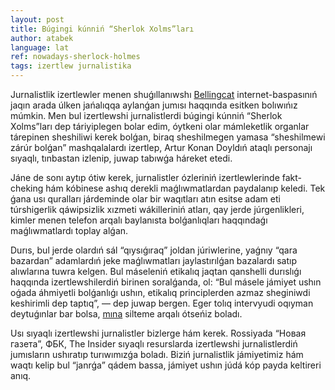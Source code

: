 ```yaml
---
layout: post
title: Búgingi kúnniń “Sherlok Xolms”ları
author: atabek
language: lat
ref: nowadays-sherlock-holmes
tags: izertlew jurnalistika
---
```


Jurnalistlik izertlewler menen shuǵıllanıwshı [Bellingcat](https://www.bellingcat.com/) internet-baspasınıń jaqın arada úlken jańalıqqa aylanǵan jumısı haqqında esitken bolıwıńız múmkin. Men bul izertlewshi jurnalistlerdi búgingi kúnniń “Sherlok Xolms”ları dep táriyiplegen bolar edim, óytkeni olar mámleketlik organlar tárepinen sheshiliwi kerek bolǵan, biraq sheshilmegen yamasa “sheshilmewi zárúr bolǵan” mashqalalardı izertlep, Artur Konan Doyldıń ataqlı personajı sıyaqlı, tınbastan izlenip, juwap tabıwǵa háreket etedi.

Jáne de sonı aytıp ótiw kerek, jurnalistler ózleriniń izertlewlerinde fakt-cheking hám kóbinese ashıq derekli maǵlıwmatlardan paydalanıp keledi. Tek ǵana usı quralları járdeminde olar bir waqıtları atın esitse adam eti túrshigerlik qáwipsizlik xızmeti wákilleriniń atları, qay jerde júrgenlikleri, kimler menen telefon arqalı baylanısta bolǵanlıqları haqqındaǵı maǵlıwmatlardı toplay alǵan.

Durıs, bul jerde olardıń sál “qıysıǵıraq” joldan júriwlerine, yaǵnıy “qara bazardan” adamlardıń jeke maǵlıwmatları jaylastırılǵan bazalardı satıp alıwlarına tuwra kelgen. Bul máseleniń etikalıq jaqtan qanshelli durıslıǵı haqqında izertlewshilerdiń birinen soralǵanda, ol: “Bul másele jámiyet ushın oǵada áhmiyetli bolǵanlıǵı ushın, etikalıq principlerden azmaz sheginiwdi keshirimli dep taptıq”, — dep juwap bergen. Eger tolıq intervyudi oqıyman deytuǵınlar bar bolsa, [mına](https://meduza.io/feature/2020/12/16/ne-tak-to-prosto-otravit-cheloveka-novichkom) silteme arqalı ótseńiz boladı.

Usı sıyaqlı izertlewshi jurnalistler bizlerge hám kerek. Rossiyada “Новая газета”, ФБК, The Insider sıyaqlı resurslarda izertlewshi jurnalistlerdiń jumısların ushıratıp turıwımızǵa boladı. Biziń jurnalistlik jámiyetimiz hám waqtı kelip bul “janrǵa” qádem bassa, jámiyet ushın júdá kóp payda keltireri anıq.
